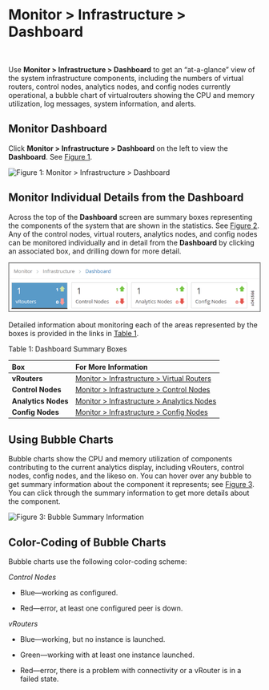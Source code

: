 # Monitor &gt; Infrastructure &gt; Dashboard

 

<div id="intro">

<div class="mini-toc-intro">

Use **Monitor &gt; Infrastructure &gt; Dashboard** to get an
“at-a-glance” view of the system infrastructure components, including
the numbers of virtual routers, control nodes, analytics nodes, and
config nodes currently operational, a bubble chart of virtualrouters
showing the CPU and memory utilization, log messages, system
information, and alerts.

</div>

</div>

## Monitor Dashboard

Click **Monitor &gt; Infrastructure &gt; Dashboard** on the left to view
the **Dashboard**. See
[Figure 1](monitor-dashboard-vnc.html#dashboard1).

![Figure 1: Monitor &gt; Infrastructure &gt;
Dashboard](documentation/images/s041572.gif)

## Monitor Individual Details from the Dashboard

Across the top of the **Dashboard** screen are summary boxes
representing the components of the system that are shown in the
statistics. See
[Figure 2](monitor-dashboard-vnc.html#control-details-dash). Any of the
control nodes, virtual routers, analytics nodes, and config nodes can be
monitored individually and in detail from the **Dashboard** by clicking
an associated box, and drilling down for more detail.

![Figure 2: Dashboard Summary Boxes](documentation/images/s041566.gif)

Detailed information about monitoring each of the areas represented by
the boxes is provided in the links in
[Table 1](monitor-dashboard-vnc.html#dash-details-boxes).

Table 1: Dashboard Summary Boxes

| Box                 | For More Information                                                                 |
|:--------------------|:-------------------------------------------------------------------------------------|
| **vRouters**        | [Monitor &gt; Infrastructure &gt; Virtual Routers](monitoring-vrouters-vnc.html)     |
| **Control Nodes**   | [Monitor &gt; Infrastructure &gt; Control Nodes](monitoring-infrastructure-vnc.html) |
| **Analytics Nodes** | [Monitor &gt; Infrastructure &gt; Analytics Nodes](monitor-analytics-vnc.html)       |
| **Config Nodes**    | [Monitor &gt; Infrastructure &gt; Config Nodes](monitor-config-vnc.html)             |

## Using Bubble Charts

Bubble charts show the CPU and memory utilization of components
contributing to the current analytics display, including vRouters,
control nodes, config nodes, and the likeso on. You can hover over any
bubble to get summary information about the component it represents; see
[Figure 3](monitor-dashboard-vnc.html#bubble-summ). You can click
through the summary information to get more details about the component.

![Figure 3: Bubble Summary
Information](documentation/images/s041898.gif)

## Color-Coding of Bubble Charts

Bubble charts use the following color-coding scheme:

*Control Nodes*

-   Blue—working as configured.

-   Red—error, at least one configured peer is down.

*vRouters*

-   Blue—working, but no instance is launched.

-   Green—working with at least one instance launched.

-   Red—error, there is a problem with connectivity or a vRouter is in a
    failed state.

 
